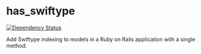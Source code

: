 # has_swiftype

[![Dependency Status](https://gemnasium.com/jbhannah/has_swiftype.png)](https://gemnasium.com/jbhannah/has_swiftype)

Add Swiftype indexing to models in a Ruby on Rails application with a
single method.

